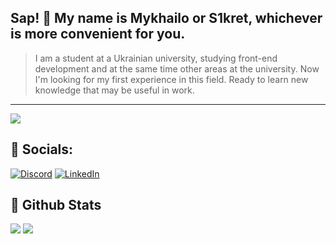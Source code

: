 ## Sap! 👋 My name is Mykhailo or S1kret, whichever is more convenient for you.


> I am a student at a Ukrainian university, studying front-end development and at the same time other areas at the university. Now I'm looking for my first experience in this field. Ready to learn new knowledge that may be useful in work.

---
[![](https://visitcount.itsvg.in/api?id=test&icon=0&color=0)](https://visitcount.itsvg.in)

## 📌 Socials:

[![Discord](https://img.shields.io/badge/Discord-%237289DA.svg?logo=discord&logoColor=white)](https://discord.gg/Ct2F5H32Vg) [![LinkedIn](https://img.shields.io/badge/LinkedIn-%230077B5.svg?logo=linkedin&logoColor=white)](https://linkedin.com/in/mykhailo-siedashev-a307ba28b)


## 📌 Github Stats  
![](https://github-readme-stats.vercel.app/api?username=mrsekret&theme=dark&hide_border=false&include_all_commits=false&count_private=false)
![](https://github-readme-stats.vercel.app/api/top-langs/?username=mrsekret&theme=dark&hide_border=false&include_all_commits=false&count_private=false&layout=compact)
